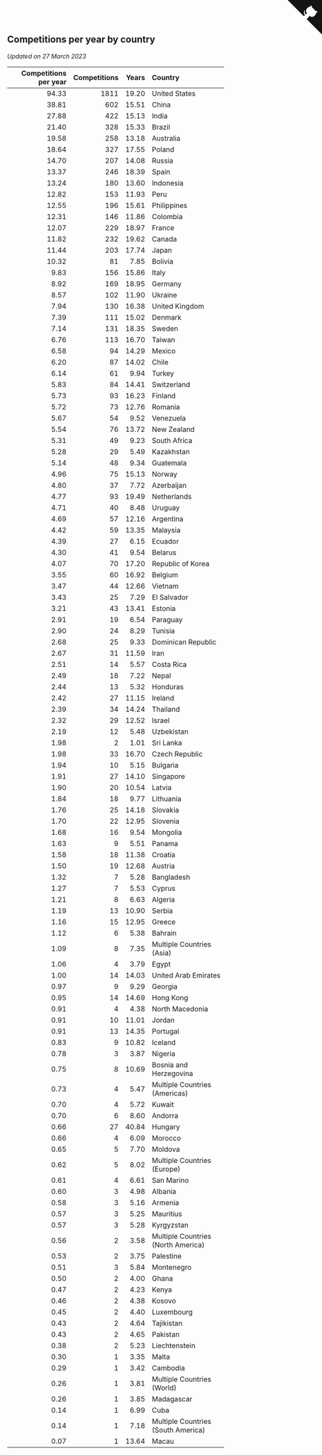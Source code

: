 ## Competitions per year by country

*Updated on 27 March 2023*

| Competitions per year | Competitions | Years | Country |
| ---: | ---: | ---: | :--- |
| 94.33 | 1811 | 19.20 | United States |
| 38.81 | 602 | 15.51 | China |
| 27.88 | 422 | 15.13 | India |
| 21.40 | 328 | 15.33 | Brazil |
| 19.58 | 258 | 13.18 | Australia |
| 18.64 | 327 | 17.55 | Poland |
| 14.70 | 207 | 14.08 | Russia |
| 13.37 | 246 | 18.39 | Spain |
| 13.24 | 180 | 13.60 | Indonesia |
| 12.82 | 153 | 11.93 | Peru |
| 12.55 | 196 | 15.61 | Philippines |
| 12.31 | 146 | 11.86 | Colombia |
| 12.07 | 229 | 18.97 | France |
| 11.82 | 232 | 19.62 | Canada |
| 11.44 | 203 | 17.74 | Japan |
| 10.32 | 81 | 7.85 | Bolivia |
| 9.83 | 156 | 15.86 | Italy |
| 8.92 | 169 | 18.95 | Germany |
| 8.57 | 102 | 11.90 | Ukraine |
| 7.94 | 130 | 16.38 | United Kingdom |
| 7.39 | 111 | 15.02 | Denmark |
| 7.14 | 131 | 18.35 | Sweden |
| 6.76 | 113 | 16.70 | Taiwan |
| 6.58 | 94 | 14.29 | Mexico |
| 6.20 | 87 | 14.02 | Chile |
| 6.14 | 61 | 9.94 | Turkey |
| 5.83 | 84 | 14.41 | Switzerland |
| 5.73 | 93 | 16.23 | Finland |
| 5.72 | 73 | 12.76 | Romania |
| 5.67 | 54 | 9.52 | Venezuela |
| 5.54 | 76 | 13.72 | New Zealand |
| 5.31 | 49 | 9.23 | South Africa |
| 5.28 | 29 | 5.49 | Kazakhstan |
| 5.14 | 48 | 9.34 | Guatemala |
| 4.96 | 75 | 15.13 | Norway |
| 4.80 | 37 | 7.72 | Azerbaijan |
| 4.77 | 93 | 19.49 | Netherlands |
| 4.71 | 40 | 8.48 | Uruguay |
| 4.69 | 57 | 12.16 | Argentina |
| 4.42 | 59 | 13.35 | Malaysia |
| 4.39 | 27 | 6.15 | Ecuador |
| 4.30 | 41 | 9.54 | Belarus |
| 4.07 | 70 | 17.20 | Republic of Korea |
| 3.55 | 60 | 16.92 | Belgium |
| 3.47 | 44 | 12.66 | Vietnam |
| 3.43 | 25 | 7.29 | El Salvador |
| 3.21 | 43 | 13.41 | Estonia |
| 2.91 | 19 | 6.54 | Paraguay |
| 2.90 | 24 | 8.29 | Tunisia |
| 2.68 | 25 | 9.33 | Dominican Republic |
| 2.67 | 31 | 11.59 | Iran |
| 2.51 | 14 | 5.57 | Costa Rica |
| 2.49 | 18 | 7.22 | Nepal |
| 2.44 | 13 | 5.32 | Honduras |
| 2.42 | 27 | 11.15 | Ireland |
| 2.39 | 34 | 14.24 | Thailand |
| 2.32 | 29 | 12.52 | Israel |
| 2.19 | 12 | 5.48 | Uzbekistan |
| 1.98 | 2 | 1.01 | Sri Lanka |
| 1.98 | 33 | 16.70 | Czech Republic |
| 1.94 | 10 | 5.15 | Bulgaria |
| 1.91 | 27 | 14.10 | Singapore |
| 1.90 | 20 | 10.54 | Latvia |
| 1.84 | 18 | 9.77 | Lithuania |
| 1.76 | 25 | 14.18 | Slovakia |
| 1.70 | 22 | 12.95 | Slovenia |
| 1.68 | 16 | 9.54 | Mongolia |
| 1.63 | 9 | 5.51 | Panama |
| 1.58 | 18 | 11.38 | Croatia |
| 1.50 | 19 | 12.68 | Austria |
| 1.32 | 7 | 5.28 | Bangladesh |
| 1.27 | 7 | 5.53 | Cyprus |
| 1.21 | 8 | 6.63 | Algeria |
| 1.19 | 13 | 10.90 | Serbia |
| 1.16 | 15 | 12.95 | Greece |
| 1.12 | 6 | 5.38 | Bahrain |
| 1.09 | 8 | 7.35 | Multiple Countries (Asia) |
| 1.06 | 4 | 3.79 | Egypt |
| 1.00 | 14 | 14.03 | United Arab Emirates |
| 0.97 | 9 | 9.29 | Georgia |
| 0.95 | 14 | 14.69 | Hong Kong |
| 0.91 | 4 | 4.38 | North Macedonia |
| 0.91 | 10 | 11.01 | Jordan |
| 0.91 | 13 | 14.35 | Portugal |
| 0.83 | 9 | 10.82 | Iceland |
| 0.78 | 3 | 3.87 | Nigeria |
| 0.75 | 8 | 10.69 | Bosnia and Herzegovina |
| 0.73 | 4 | 5.47 | Multiple Countries (Americas) |
| 0.70 | 4 | 5.72 | Kuwait |
| 0.70 | 6 | 8.60 | Andorra |
| 0.66 | 27 | 40.84 | Hungary |
| 0.66 | 4 | 6.09 | Morocco |
| 0.65 | 5 | 7.70 | Moldova |
| 0.62 | 5 | 8.02 | Multiple Countries (Europe) |
| 0.61 | 4 | 6.61 | San Marino |
| 0.60 | 3 | 4.98 | Albania |
| 0.58 | 3 | 5.16 | Armenia |
| 0.57 | 3 | 5.25 | Mauritius |
| 0.57 | 3 | 5.28 | Kyrgyzstan |
| 0.56 | 2 | 3.58 | Multiple Countries (North America) |
| 0.53 | 2 | 3.75 | Palestine |
| 0.51 | 3 | 5.84 | Montenegro |
| 0.50 | 2 | 4.00 | Ghana |
| 0.47 | 2 | 4.23 | Kenya |
| 0.46 | 2 | 4.38 | Kosovo |
| 0.45 | 2 | 4.40 | Luxembourg |
| 0.43 | 2 | 4.64 | Tajikistan |
| 0.43 | 2 | 4.65 | Pakistan |
| 0.38 | 2 | 5.23 | Liechtenstein |
| 0.30 | 1 | 3.35 | Malta |
| 0.29 | 1 | 3.42 | Cambodia |
| 0.26 | 1 | 3.81 | Multiple Countries (World) |
| 0.26 | 1 | 3.85 | Madagascar |
| 0.14 | 1 | 6.99 | Cuba |
| 0.14 | 1 | 7.18 | Multiple Countries (South America) |
| 0.07 | 1 | 13.64 | Macau |


<a href="https://github.com/JustinTimeCuber/wca_statistics" class="github-corner" aria-label="View source on Github"><svg width="80" height="80" viewBox="0 0 250 250" style="fill:#151513; color:#fff; position: absolute; top: 0; border: 0; right: 0;" aria-hidden="true"><path d="M0,0 L115,115 L130,115 L142,142 L250,250 L250,0 Z"></path><path d="M128.3,109.0 C113.8,99.7 119.0,89.6 119.0,89.6 C122.0,82.7 120.5,78.6 120.5,78.6 C119.2,72.0 123.4,76.3 123.4,76.3 C127.3,80.9 125.5,87.3 125.5,87.3 C122.9,97.6 130.6,101.9 134.4,103.2" fill="currentColor" style="transform-origin: 130px 106px;" class="octo-arm"></path><path d="M115.0,115.0 C114.9,115.1 118.7,116.5 119.8,115.4 L133.7,101.6 C136.9,99.2 139.9,98.4 142.2,98.6 C133.8,88.0 127.5,74.4 143.8,58.0 C148.5,53.4 154.0,51.2 159.7,51.0 C160.3,49.4 163.2,43.6 171.4,40.1 C171.4,40.1 176.1,42.5 178.8,56.2 C183.1,58.6 187.2,61.8 190.9,65.4 C194.5,69.0 197.7,73.2 200.1,77.6 C213.8,80.2 216.3,84.9 216.3,84.9 C212.7,93.1 206.9,96.0 205.4,96.6 C205.1,102.4 203.0,107.8 198.3,112.5 C181.9,128.9 168.3,122.5 157.7,114.1 C157.9,116.9 156.7,120.9 152.7,124.9 L141.0,136.5 C139.8,137.7 141.6,141.9 141.8,141.8 Z" fill="currentColor" class="octo-body"></path></svg></a><style>.github-corner:hover .octo-arm{animation:octocat-wave 560ms ease-in-out}@keyframes octocat-wave{0%,100%{transform:rotate(0)}20%,60%{transform:rotate(-25deg)}40%,80%{transform:rotate(10deg)}}@media (max-width:500px){.github-corner:hover .octo-arm{animation:none}.github-corner .octo-arm{animation:octocat-wave 560ms ease-in-out}}</style>
